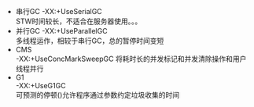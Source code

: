 - 串行GC
	-XX:+UseSerialGC	
	STW时间较长，不适合在服务器使用。。。
- 并行GC
	-XX:+UseParallelGC	
	多线程运作，相较于串行GC，总的暂停时间变短
- CMS	
    -XX:+UseConcMarkSweepGC	
    将耗时长的并发标记和并发清除操作和用户线程并行
- G1	
    -XX:+UseG1GC	
    可预测的停顿()允许程序通过参数约定垃圾收集的时间  
